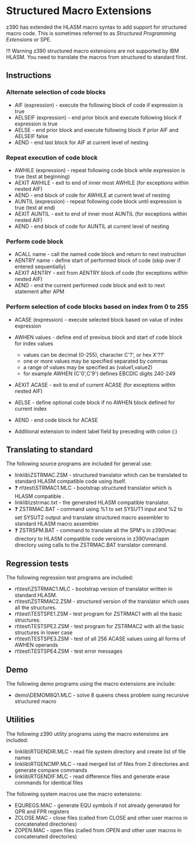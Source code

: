 # Structured Macro Extensions

z390 has extended the HLASM macro syntax to add support for structured macro 
code. This is sometimes referred to as _Structured Programming Extensions_ or SPE.

!!! Warning
    z390 structured macro extensions are not supported by IBM HLASM.
    You need to translate the macros from structured to standard first.


## Instructions

### Alternate selection of code blocks

* AIF  (expression) - execute the following block of code if expression is true
* AELSEIF (expression) - end prior block and execute following block if expression is true
* AELSE - end prior block and execute following block if prior AIF and AELSEIF false
* AEND - end last block for AIF at current level of nesting

### Repeat execution of code block

* AWHILE (expression) - repeat following code block while expression is true (test at beginning)
* AEXIT AWHILE - exit to end of inner most AWHILE (for exceptions within nested AIF)
* AEND - end block of code for AWHILE at current level of nesting
* AUNTIL (expression) - repeat following code block until expression is true (test at end)
* AEXIT AUNTIL - exit to end of inner most AUNTIL (for exceptions within nested AIF)
* AEND - end block of code for AUNTIL at current level of nesting

### Perform code block

* ACALL name - call the named code block and return to next instruction
* AENTRY name - define start of performed block of code (skip over if entered sequentially)
* AEXIT AENTRY - exit from AENTRY block of code (for exceptions within nested AIF)
* AEND - end the current performed code block and exit to next statement after APM

### Perform selection of code blocks based on index from 0 to 255

* ACASE (expression) - execute selected block based on value of index expression
* AWHEN values - define end of previous block and start of code block for index values
    * values can be decimal (0-255), character C'?', or hex X'??'
    * one or more values may be specified separated by commas
    * a range of values may be specified as (value1,value2)
    * for example AWHEN (C'0',C'9') defines EBCDIC digits 240-249
* AEXIT ACASE - exit to end of current ACASE (for exceptions within nested AIF)
* AELSE - define optional code block if no AWHEN block defined for current index
* AEND - end code block for ACASE

* Additional extension to indent label field by preceding with colon (:)

## Translating to standard

The following source programs are included for general use:

* linklib\ZSTRMAC.ZSM - structured translator which can be translated to standard 
  HLASM compatible code using itself.
* :question: rt\test\STRMAC1.MLC  - bootstrap structured translator which is HLASM compatible .  
* linklib\zstrmac.txt - the generated HLASM compatible translator.
* :question: ZSTRMAC.BAT - command using %1 to set SYSUT1 input and %2 to set SYSUT2 output and translate 
  structured macro assembler to standard HLASM macro assembler.
* :question: ZSTRSPM.BAT - command to translate all the SPM's in z390\mac directory to HLASM compatible
  code versions in z390\mac\spm directory using calls to the ZSTRMAC.BAT translator command.

## Regression tests

The following regression test programs are included:

* rt\test\ZSTRMAC1.MLC - bootstrap version of translator written in standard HLASM.
* rt\test\ZSTRMAC2.ZSM - structured version of the translator which uses all the structures.
* rt\test\TESTSPE1.ZSM - test program for ZSTRMAC1 with all the basic structures.
* rt\test\TESTSPE2.ZSM - test program for ZSTRMAC2 with all the basic structures in lower case
* rt\test\TESTSPE3.ZSM - test of all 256 ACASE values using all forms of AWHEN operands
* rt\test\TESTSPE4.ZSM - test error messages

## Demo

The following demo programs using the macro extensions are include:

* demo\DEMOM8Q1.MLC - solve 8 queens chess problem suing recursive structured macro

## Utilities

The following z390 utility programs using the macro extensions are included:

* linklib\RTGENDIR.MLC - read file system directory and create list of file names
* linklib\RTGENCMP.MLC - read merged list of files from 2 directories and generate compare commands
* linklib\RTGENDIF.MLC - read difference files and generate erase commands for identical files

The following system macros use the macro extensions:

* EQUREGS.MAC - generate EQU symbols if not already generated for GPR and FPR registers
* ZCLOSE.MAC - close files (called from CLOSE and other user macros in concatenated directories)
* ZOPEN.MAC - open files (called from OPEN and other user macros in concatenated directories)

